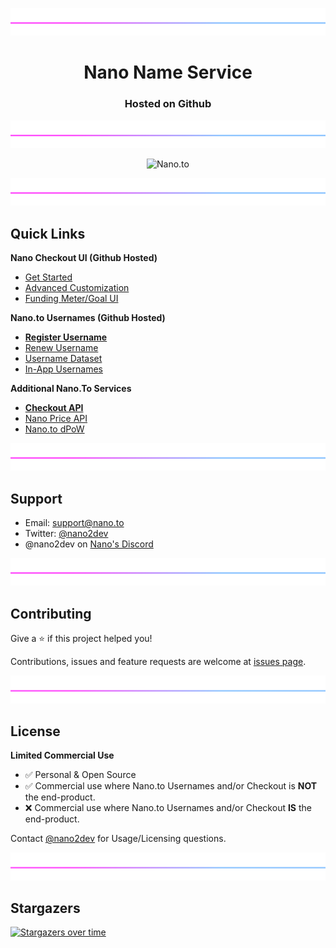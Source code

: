 ![line](https://github.com/fwd/n2/raw/master/.github/line.png)

<h1 align="center">Nano Name Service</h1>
<h3 align="center">Hosted on Github</h3>

![line](https://github.com/fwd/n2/raw/master/.github/line.png)

<p align="center">
  <img src="https://github.com/fwd/nano/raw/master/dist/images/funding.png" alt="Nano.to" />
</p>

![line](https://github.com/fwd/n2/raw/master/.github/line.png)

## Quick Links

**Nano Checkout UI (Github Hosted)**
- [Get Started](https://github.com/fwd/nano-to/blob/master/docs/checkout.md)
- [Advanced Customization](https://github.com/fwd/nano-to/blob/master/docs/checkout.md#customize-colors)
- [Funding Meter/Goal UI](https://github.com/fwd/nano-to/blob/master/docs/username-integration.md)

**Nano.to Usernames (Github Hosted)**
  - [**Register Username**](https://github.com/fwd/nano-to/blob/master/docs/username.md)
  - [Renew Username](https://github.com/fwd/nano-to/blob/master/docs/username.md#renewal)
  - [Username Dataset](https://github.com/fwd/nano-to/blob/master/docs/username.md#dataset)
  - [In-App Usernames](https://github.com/fwd/nano-to/blob/master/docs/username-integration.md#username-registration-api)

**Additional Nano.To Services**

- [**Checkout API**](https://github.com/fwd/nano-to/blob/master/docs/checkout.md#checkout-via-post)
- [Nano Price API](https://github.com/fwd/nano-to/blob/master/docs/price.md#price-api)
- [Nano.to dPoW](https://github.com/fwd/nano-to/blob/master/docs/pow.md)

![line](https://github.com/fwd/n2/raw/master/.github/line.png)

## Support

- Email: support@nano.to
- Twitter: [@nano2dev](https://twitter.com/nano2dev)
- @nano2dev on [Nano's Discord](https://discord.com/invite/RNAE2R9) 

![line](https://github.com/fwd/n2/raw/master/.github/line.png)

## Contributing

Give a ⭐️ if this project helped you!

Contributions, issues and feature requests are welcome at [issues page](https://github.com/fwd/nano-to/issues).

![line](https://github.com/fwd/n2/raw/master/.github/line.png)


## License

**Limited Commercial Use**

- ✅ Personal & Open Source
- ✅ Commercial use where Nano.to Usernames and/or Checkout is **NOT** the end-product.
- ❌ Commercial use where Nano.to Usernames and/or Checkout **IS** the end-product.

Contact [@nano2dev](mailto:support@nano.to) for Usage/Licensing questions.

![line](https://github.com/fwd/n2/raw/master/.github/line.png)


## Stargazers

[![Stargazers over time](https://starchart.cc/fwd/nano-to.svg)](https://github.com/fwd/nano-to)
